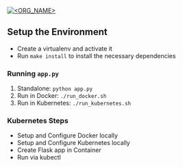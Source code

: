 [![<ORG_NAME>](https://circleci.com/gh/fabiojaremciuc/project-ml-microservice-kubernetes.svg?style=svg)](https://app.circleci.com/pipelines/github/fabio-jaremciuc/project-ml-microservice-kubernetes)

## Setup the Environment

* Create a virtualenv and activate it
* Run `make install` to install the necessary dependencies

### Running `app.py`

1. Standalone:  `python app.py`
2. Run in Docker:  `./run_docker.sh`
3. Run in Kubernetes:  `./run_kubernetes.sh`

### Kubernetes Steps

* Setup and Configure Docker locally
* Setup and Configure Kubernetes locally
* Create Flask app in Container
* Run via kubectl
